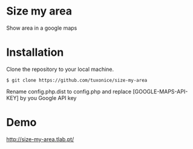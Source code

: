 # Size my area
Show area in a google maps

# Installation

Clone the repository to your local machine.

    $ git clone https://github.com/tuxonice/size-my-area
    
Rename config.php.dist to config.php and replace [GOOGLE-MAPS-API-KEY] by you Google API key

# Demo

http://size-my-area.tlab.pt/

